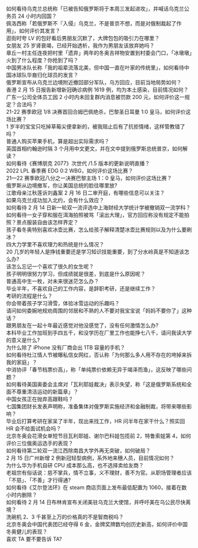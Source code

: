 如何看待乌克兰总统称「已被告知俄罗斯将于本周三发起进攻」，并喊话乌克兰公务员 24 小时内回国？  
佩洛西称「若俄罗斯不『入侵』乌克兰，不是普京不想，而是对俄制裁起了作用」，如何评价其发言？  
逛街时夸 LV 的包好看后男朋友沉默了，大牌包包的吸引力在哪里？  
女朋友 25 岁肾衰竭，已经开始透析，我作为男朋友该放弃她吗？  
章丘一村主任连夜把村里「遗弃」两年的冬奥吉祥物安置到村委会门口，「冰墩墩」火到了什么程度？你抢到了吗？  
中国男冰队长称「我的祖辈流落北美，但中国一直在叶家的传统里」，如何看待中国冰球队华裔归化球员的发言？  
俄罗斯宣布从乌克兰边境附近撤回部分军队，乌方回应，目前当地局势如何？  
香港 2 月 15 日报告新增新冠确诊病例 1619 例，均为本土感染，目前情况如何？  
广东一公司全体员工因 2 小时内未回复群内消息被罚款 200 元，如何评价这一规定？合法吗？  
21-22 赛季欧冠 1/8 决赛首回合姆巴佩绝杀，巴黎圣日耳曼 1:0 皇马，如何评价这场比赛？  
1 岁半的宝宝只吃掉草莓尖便拿新的，被我阻止后有了抗拒情绪，这样管教错了吗？  
普通人购买苹果手机，算是超出实际需求吗？  
英国首相约翰逊时隔 3 个月用中文更文，并在文中提到俄罗斯总统普京，如何解读？  
如何看待《赛博朋克 2077》次世代 /1.5 版本的更新说明直播？  
2022 LPL 春季赛 EDG 0:2 WBG，如何评价这场比赛？  
21—22 赛季欧冠八分之一决赛巴黎主场 1：0 皇马，如何评价这场比赛？  
俄罗斯从边境撤军，你让美国总统的脸往哪里放?  
江歌母亲江秋莲诉刘鑫案 2 月 16 日二审开庭，有哪些信息可以关注？  
如果乌克兰成功加入北约，会有什么效应？  
如何看待 2 月 14 日新一轮双一流评选中上海财经大学统计学被撤销双一流学科？  
如何看待一女子穿和服在洱海拍照被骂「滚出大理」，官方回应称没有规定不能拍照？景点服装自由该怎样界定？  
孩子看冬奥特别喜欢冰壶比赛，怎么给孩子解释清楚冰壶比赛规则以及为什么要刷冰？  
四大力学里不喜欢理力和热统是什么情况？  
20 几岁的年轻人是挣钱重要还是学习知识技能重要，到了分水岭真是不知道该怎么办?  
该怎么忘记一个喜欢了很久的女生呢？  
孩子明明很努力学习，但成绩就是很差，到底是什么原因呢？  
普通高中生一枚，对未来很迷茫怎么办？  
毕业半年，不喜欢自己的工作内容，是辞职考研，还是继续工作？  
考研的流程是什么？  
你会带着孩子学习滑雪，体验冰雪运动的乐趣吗？  
请问如何委婉地规劝周围的邻居和不熟的人不要对我宝宝说「妈妈不要你了」这种话？  
跟男朋友在一起十年最近感觉对他没感觉了，没有任何激情怎么办?  
本科毕业工作加班到手四五千，和没学历在厂里工作也能挣七八千，请问我读大学的意义是什么?  
为什么除了 iPhone 没有厂商会出 1TB 容量的手机？  
如何看待杜江情人节被曝私信女网红，否认称「为何那么多人用不存在的垮掉来拆我的家庭」？  
中消协评「春节档票价高」，称「单纯票价依赖无异于竭泽而渔」，这反映了哪些问题？  
如何看待美国奥委会主席对「瓦利耶娃裁决」表示失望，称「这是俄罗斯系统和全面不尊重清洁运动的新篇章」？  
中国女孩正在抛弃高跟鞋吗？  
七国集团财长发表声明称，准备集体对俄罗斯实施经济和金融制裁，将带来哪些影响？  
毕业后打算考研在家呆了半年，现出来找工作，HR 问半年在家干什么？照实回 HR 会不给面试机会吗？  
北京冬奥会花滑女单短节目瓦利耶娃、谢尔巴科娃包揽前 2，特鲁索娃第 4，如何评价三位俄奥运选手的表现？  
如何看待第二轮双一流江西除南昌大学外再无突破，如何破局？  
2 月 15 日广州新增 2 例新冠轻型病例，系外地来穗人员，目前情况如何？  
为什么华为手机自研 CPU 成本那么高，也不选择卖给友商？  
老祖宗有俗话说：慈不掌兵，情不立事，义不理财，善不为官。从职场管理者应该「不慈」、「不善」才行得通?  
如何看待《艾尔登法环》在 steam 商店页面上发布最低配置为 1060，接着在数小时内删除？  
如何看待 2 月 14 日布林肯宣布关闭美驻乌克兰大使馆，并呼吁美在乌公民尽快离境？  
洗碗机 2、3 千甚至上万的价格真的不是智商税吗？  
北京冬奥会中国代表团已经夺得 6 金，金牌奖牌数均创历史新高，如何评价中国冬奥健儿的表现？  
喜欢 TA 要不要告诉 TA?  
